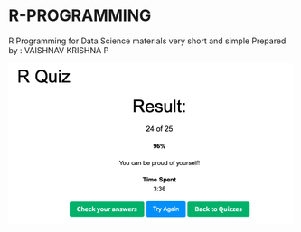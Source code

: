 # R-PROGRAMMING
R Programming for Data Science materials very short and simple 
Prepared by : VAISHNAV KRISHNA P

![QUIZ RESULT FROM W3 SCHOOLS](IMAGES/R%20QUIZ.png)
